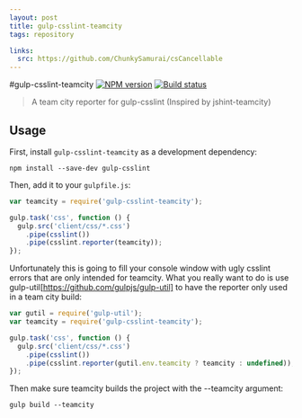 ```yaml
---
layout: post
title: gulp-csslint-teamcity
tags: repository

links:
  src: https://github.com/ChunkySamurai/csCancellable
---
```


#gulp-csslint-teamcity [![NPM version][npm-image]][npm-url] [![Build status][travis-image]][travis-url]
> A team city reporter for gulp-csslint (Inspired by jshint-teamcity)

## Usage

First, install `gulp-csslint-teamcity` as a development dependency:

```shell
npm install --save-dev gulp-csslint
```

Then, add it to your `gulpfile.js`:

```javascript
var teamcity = require('gulp-csslint-teamcity');

gulp.task('css', function () {
  gulp.src('client/css/*.css')
    .pipe(csslint())
    .pipe(csslint.reporter(teamcity));
});
```

Unfortunately this is going to fill your console window with ugly csslint errors that are only intended for teamcity. What you really want to do is use gulp-util[https://github.com/gulpjs/gulp-util] to have the reporter only used in a team city build:

```javascript
var gutil = require('gulp-util');
var teamcity = require('gulp-csslint-teamcity');

gulp.task('css', function () {
  gulp.src('client/css/*.css')
    .pipe(csslint())
    .pipe(csslint.reporter(gutil.env.teamcity ? teamcity : undefined));
});
```

Then make sure teamcity builds the project with the --teamcity argument:

```shell
gulp build --teamcity
```

[travis-url]: http://travis-ci.org/ChunkySamurai/gulp-csslint-teamcity
[travis-image]: https://travis-ci.org/ChunkySamurai/gulp-csslint-teamcity.svg
[npm-url]: https://npmjs.org/package/gulp-csslint-teamcity
[npm-image]: https://badge.fury.io/js/gulp-csslint-teamcity.png
